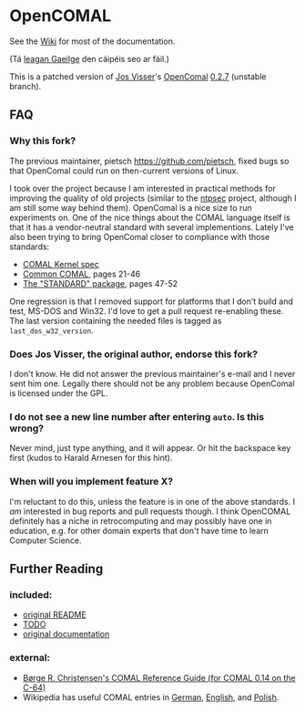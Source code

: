 # OpenCOMAL

See the [Wiki](https://github.com/poldy/OpenCOMAL/wiki) for most of the
documentation.

(Tá [leagan Gaeilge](LÉIGHMÉ.md) den cáipéis seo ar fáil.)

This is a patched version of [Jos Visser](http://www.josvisser.nl/)'s
[OpenComal](http://www.josvisser.nl/opencomal/)
[0.2.7](http://www.josvisser.nl/opencomal/opencomal-0.2.7-pre1-work.tar.gz) (unstable branch).

## FAQ

### Why this fork?

The previous maintainer, pietsch <https://github.com/pietsch>, fixed
bugs so that OpenComal could run on then-current versions of Linux.

I took over the project because I am interested in practical
methods for improving the quality of old projects (similar to the
[ntpsec](https://www.ntpsec.org/) project, although I am still
some way behind them). OpenComal is a nice size to run experiments
on. One of the nice things about the COMAL language itself is
that it has a vendor-neutral standard with several implementions.
Lately I've also been trying to bring OpenComal closer to compliance
with those standards:
* [COMAL Kernel spec](http://datamuseum.dk/wiki/COMAL/standardization#TeleNova.2C_Nyn.C3.A4shamn.2C_Sweden._March_13_to_16.2C_1985)
* [Common COMAL](https://computerarchive.org/files/computer/newsletters/comal-today/COMAL_Today_Issue_24.pdf), pages 21-46
* [The "STANDARD" package](https://computerarchive.org/files/computer/newsletters/comal-today/COMAL_Today_Issue_27.pdf), pages 47-52

One regression is that I removed support for platforms that I don't
build and test, MS-DOS and Win32.
I'd love to get a pull request re-enabling these.
The last version containing the needed files is tagged as `last_dos_w32_version`.

### Does Jos Visser, the original author, endorse this fork?

I don't know. He did not answer the previous maintainer's e-mail
and I never sent him one. Legally there should not
be any problem because OpenComal is licensed under the GPL.

### I do not see a new line number after entering `auto`. Is this wrong?

Never mind, just type anything, and it will appear. Or hit the
backspace key first (kudos to Harald Arnesen for this hint).

### When will you implement feature X?

I'm reluctant to do this, unless the feature is in one of the above
standards. I *am* interested in bug reports and pull requests
though. I think OpenCOMAL definitely has a niche in retrocomputing
and may possibly have one in education, e.g. for other domain experts
that don't have time to learn Computer Science.

## Further Reading

### included:
* [original README](README.orig)
* [TODO](https://github.com/poldy/OpenCOMAL/wiki/TODO)
* [original documentation](doc/)

### external:
* [Børge R. Christensen's COMAL Reference Guide (for COMAL 0.14 on the C-64)](http://www.c64-wiki.de/index.php/COMAL_Reference_Guide)
* Wikipedia has useful COMAL entries in
  [German](https://de.wikipedia.org/wiki/COMAL),
  [English](https://en.wikipedia.org/wiki/COMAL), and
  [Polish](https://pl.wikipedia.org/wiki/Comal).

